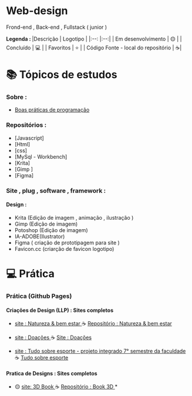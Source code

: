 # Web-design
 Frond-end , Back-end , Fullstack ( junior )
 


<strong> Legenda : </strong>
|Descrição | Logotipo   | 
|:--: |:--:|
| Em desenvolvimento    |  🟡  | 
| Concluído   |  💻  | 
| Favoritos | ⭐  | 
| Código Fonte - local do repositório | ☕|  

# 📚 Tópicos de estudos

### Sobre :
* [ Boas práticas de programação ](https://github.com/LeandroPereira2603/Web-design/blob/main/Explica%C3%A7%C3%B4es/Boas%20pr%C3%A1tica%20de%20programa%C3%A7%C3%A3o.md)
 
### Repositórios : 

* [Javascript]
* [Html]
* [css]
* [MySql - Workbench]
* [Krita]
* [Gimp ]
* [Figma]


### Site , plug , software , framework :

#### Design :

* Krita (Edição de imagem , animação , ilustração )
* Gimp (Edição de imagem)
* Potoshop (Edição de imagem)
* IA-ADOBE(Ilustrator)
* Figma ( criação de prototipagem para site )
* Favicon.cc (criarção de favicon logotipo)
  

# 💻 Prática

### Prática (Github Pages) 

#### Criações de Design (LLP) : Sites completos    
*  [ site : Natureza & bem estar  ](https://leandropereira2603.github.io/site-natureza-bem-estar/) ☕ [ Repositório : Natureza & bem estar ](https://github.com/LeandroPereira2603/site-natureza-bem-estar)
*  [ site : Doações ](https://leandropereira2603.github.io/site-doacao-de-sangue-e-cabelo/) ☕ [ Site : Doações ](https://github.com/LeandroPereira2603/site-doacao-de-sangue-e-cabelo)

* [site : Tudo sobre esporte - projeto integrado 7° semestre da faculdade ](https://leandropereira2603.github.io/site-tudo-sobre-esporte/)☕ [ Tudo sobre esporte ](https://github.com/LeandroPereira2603/site-tudo-sobre-esporte)

#### Pratica de Designs : Sites completos 
* 🟡 [ site: 3D Book ](https://leandropereira2603.github.io/site-3d-book/) ☕ [Repositório : Book 3D ](https://github.com/LeandroPereira2603/site-3d-book)
*[]()




